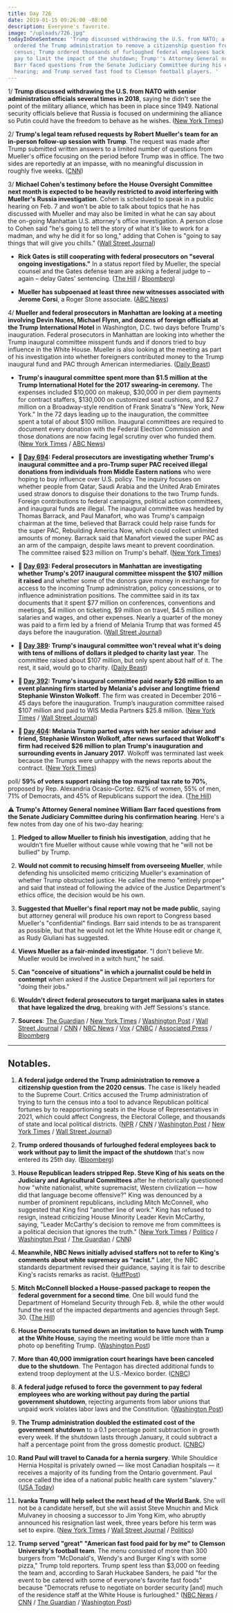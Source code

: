 ```yaml
---
title: Day 726
date: 2019-01-15 09:26:00 -08:00
description: Everyone's favorite.
image: "/uploads/726.jpg"
todayInOneSentence: 'Trump discussed withdrawing the U.S. from NATO; a federal judge
  ordered the Trump administration to remove a citizenship question from the 2020
  census; Trump ordered thousands of furloughed federal employees back to work without
  pay to limit the impact of the shutdown; Trump''s Attorney General nominee William
  Barr faced questions from the Senate Judiciary Committee during his confirmation
  hearing; and Trump served fast food to Clemson football players. '
---
```


1/ **Trump discussed withdrawing the U.S. from NATO with senior administration officials several times in 2018**, saying he didn't see the point of the military alliance, which has been in place since 1949. National security officials believe that Russia is focused on undermining the alliance so Putin could have the freedom to behave as he wishes. ([New York Times](https://www.nytimes.com/2019/01/14/us/politics/nato-president-trump.html))

2/ **Trump's legal team refused requests by Robert Mueller's team for an in-person follow-up session with Trump**. The request was made after Trump submitted written answers to a limited number of questions from Mueller's office focusing on the period before Trump was in office. The two sides are reportedly at an impasse, with no meaningful discussion in roughly five weeks. ([CNN](https://www.cnn.com/2019/01/14/politics/trump-interview-mueller-request/index.html))

3/ **Michael Cohen's testimony before the House Oversight Committee next month is expected to be heavily restricted to avoid interfering with Mueller's Russia investigation**. Cohen is scheduled to speak in a public hearing on Feb. 7 and won't be able to talk about topics that he has discussed with Mueller and may also be limited in what he can say about the on-going Manhattan U.S. attorney's office investigation. A person close to Cohen said "he's going to tell the story of what it's like to work for a madman, and why he did it for so long," adding that Cohen is "going to say things that will give you chills." ([Wall Street Journal](https://www.wsj.com/articles/mueller-probe-likely-to-restrict-michael-cohens-testimony-11547583925))

* **Rick Gates is still cooperating with federal prosecutors on "several ongoing investigations."** In a status report filed by Mueller, the special counsel and the Gates defense team are asking a federal judge to – again – delay Gates' sentencing. ([The Hill](https://thehill.com/policy/national-security/425420-mueller-files-status-report-highlighting-cooperation-by-key-witness) / [Bloomberg](https://www.bloomberg.com/news/articles/2019-01-15/mueller-says-gates-continues-to-cooperate-in-several-probes))

* **Mueller has subpoenaed at least three new witnesses associated with Jerome Corsi**, a Roger Stone associate. ([ABC News](https://abcnews.go.com/Politics/mueller-plows-ahead-issuing-subpoenas-associates-conservative-commentator/story?id=60391636))

4/ **Mueller and federal prosecutors in Manhattan are looking at a meeting involving Devin Nunes, Michael Flynn, and dozens of foreign officials at the Trump International Hotel** in Washington, D.C. two days before Trump's inauguration. Federal prosecutors in Manhattan are looking into whether the Trump inaugural committee misspent funds and if donors tried to buy influence in the White House. Mueller is also looking at the meeting as part of his investigation into whether foreigners contributed money to the Trump inaugural fund and PAC through American intermediaries. ([Daily Beast](https://www.thedailybeast.com/mueller-probes-an-event-with-nunes-flynn-and-foreign-officials-at-trumps-dc-hotel))

* **Trump's inaugural committee spent more than $1.5 million at the Trump International Hotel for the 2017 swearing-in ceremony.** The expenses included $10,000 on makeup, $30,000 in per diem payments for contract staffers, $130,000 on customized seat cushions, and $2.7 million on a Broadway-style rendition of Frank Sinatra's "New York, New York." In the 72 days leading up to the inauguration, the committee spent a total of about $100 million. Inaugural committees are required to document every donation with the Federal Election Commission and those donations are now facing legal scrutiny over who funded them. ([New York Times](https://www.nytimes.com/2019/01/14/us/politics/trump-inauguration-spending.html) / [ABC News](https://abcnews.go.com/Politics/president-donald-trumps-inaugural-fund-spent-lavishly-dc/story?id=60361242))

* **📌 [Day 694](https://whatthefuckjusthappenedtoday.com/2018/12/14/day-694/#1-federal-prosecutors-are-investigat): Federal prosecutors are investigating whether Trump's inaugural committee and a pro-Trump super PAC received illegal donations from individuals from Middle Eastern nations** who were hoping to buy influence over U.S. policy. The inquiry focuses on whether people from Qatar, Saudi Arabia and the United Arab Emirates used straw donors to disguise their donations to the two Trump funds. Foreign contributions to federal campaigns, political action committees, and inaugural funds are illegal. The inaugural committee was headed by Thomas Barrack, and Paul Manafort, who was Trump's campaign chairman at the time, believed that Barrack could help raise funds for the super PAC, Rebuilding America Now, which could collect unlimited amounts of money. Barrack said that Manafort viewed the super PAC as an arm of the campaign, despite laws meant to prevent coordination. The committee raised $23 million on Trump's behalf. ([New York Times](https://www.nytimes.com/2018/12/13/us/politics/trump-inauguration-investigation.html))

* **📌 [Day 693](https://whatthefuckjusthappenedtoday.com/2018/12/13/day-693/#4-federal-prosecutors-in-manhattan-a): Federal prosecutors in Manhattan are investigating whether Trump's 2017 inaugural committee misspent the $107 million it raised** and whether some of the donors gave money in exchange for access to the incoming Trump administration, policy concessions, or to influence administration positions. The committee said in its tax documents that it spent $77 million on conferences, conventions and meetings, $4 million on ticketing, $9 million on travel, $4.5 million on salaries and wages, and other expenses. Nearly a quarter of the money was paid to a firm led by a friend of Melania Trump that was formed 45 days before the inauguration. ([Wall Street Journal](https://www.wsj.com/articles/trump-inauguration-spending-under-criminal-investigation-by-federal-prosecutors-11544736455))

* **📌 [Day 389](https://whatthefuckjusthappenedtoday.com/2018/02/12/day-389/): Trump's inaugural committee won't reveal what it's doing with tens of millions of dollars it pledged to charity last year**. The committee raised about $107 million, but only spent about half of it. The rest, it said, would go to charity. ([Daily Beast](https://www.thedailybeast.com/donald-trumps-inaugural-committee-still-wont-say-what-its-doing-with-its-leftover-money))

* **📌 [Day 392](https://whatthefuckjusthappenedtoday.com/2018/02/15/day-392/): Trump's inaugural committee paid nearly $26 million to an event planning firm started by Melania's adviser and longtime friend Stephanie Winston Wolkoff**. The firm was created in December 2016 – 45 days before the inauguration. Trump’s inauguration committee raised $107 million and paid to WIS Media Partners $25.8 million. ([New York Times](https://www.nytimes.com/2018/02/15/us/politics/trumps-inaugural-committee-paid-26-million-to-first-ladys-friend.html) / [Wall Street Journal](https://www.wsj.com/articles/trumps-inaugural-committee-spent-nearly-107-million-on-events-1518722022))

* **📌 [Day 404](https://whatthefuckjusthappenedtoday.com/2018/02/27/day-404/): Melania Trump parted ways with her senior adviser and friend, Stephanie Winston Wolkoff, after news surfaced that Wolkoff's firm had received $26 million to plan Trump's inauguration and surrounding events in January 2017**. Wolkoff was terminated last week because the Trumps were unhappy with the news reports about the contract. ([New York Times](https://www.nytimes.com/2018/02/26/us/politics/melania-trump-inauguration-adviser.html))

poll/ **59% of voters support raising the top marginal tax rate to 70%**, proposed by Rep. Alexandria Ocasio-Cortez. 62% of women, 55% of men, 71% of Democrats, and 45% of Republicans support the idea. ([The Hill](https://thehill.com/hilltv/what-americas-thinking/425422-a-majority-of-americans-support-raising-the-top-tax-rate-to-70))

⚠️ **Trump's Attorney General nominee William Barr faced questions from the Senate Judiciary Committee during his confirmation hearing**. Here's a few notes from day one of his two-day hearing:

1. **Pledged to allow Mueller to finish his investigation**, adding that he wouldn't fire Mueller without cause while vowing that he "will not be bullied" by Trump.

2. **Would not commit to recusing himself from overseeing Mueller**, while defending his unsolicited memo criticizing Mueller's examination of whether Trump obstructed justice. He called the memo "entirely proper" and said that instead of following the advice of the Justice Department's ethics office, the decision would be his own.

3. **Suggested that Mueller's final report may not be made public**, saying but attorney general will produce his own report to Congress based Mueller's "confidential" findings. Barr said intends to be as transparent as possible, but that he would not let the White House edit or change it, as Rudy Giuliani has suggested.

4. **Views Mueller as a fair-minded investigator**. "I don't believe Mr. Mueller would be involved in a witch hunt," he said.

5. **Can "conceive of situations" in which a journalist could be held in contempt** when asked if the Justice Department will jail reporters for "doing their jobs."

6. **Wouldn't direct federal prosecutors to target marijuana sales in states that have legalized the drug**, breaking with Jeff Sessions's stance.

7. **Sources**: [The Guardian](https://www.theguardian.com/us-news/live/2019/jan/15/trump-live-latest-news-updates-us-politics-today-william-barr-shutdown) / [New York Times](https://www.nytimes.com/2019/01/15/us/politics/william-barr-confirmation-hearing.html) / [Washington Post](https://www.washingtonpost.com/world/national-security/barr-confirmation-hearing-trumps-attorney-general-nominee-likely-to-face-tough-questioning-today-from-senate-panel/2019/01/15/02467a16-15e0-11e9-803c-4ef28312c8b9_story.html) / [Wall Street Journal](https://www.wsj.com/articles/at-william-barr-hearings-mueller-probe-will-be-a-focus-11547548201) / [CNN](https://www.cnn.com/politics/live-news/william-barr-confirmation-hearing/index.html) / [NBC News](https://www.nbcnews.com/politics/congress/feinstein-william-barr-next-attorney-general-must-be-able-tell-n958626) / [Vox](https://www.vox.com/2019/1/15/18183734/mueller-barr-confirmation-hearing-trump-russia) / [CNBC](https://www.cnbc.com/2019/01/15/trump-ag-pick-barr-mueller-would-not-be-involved-in-a-witch-hunt-.html) / [Associated Press](https://apnews.com/f98c04776e7b4b619c67fcb63474143f) / [Bloomberg](https://www.bloomberg.com/news/articles/2019-01-15/barr-s-the-witness-but-mueller-s-the-topic-hearing-update)

---

## Notables.

 1. **A federal judge ordered the Trump administration to remove a citizenship question from the 2020 census**. The case is likely headed to the Supreme Court. Critics accused the Trump administration of trying to turn the census into a tool to advance Republican political fortunes by to reapportioning seats in the House of Representatives in 2021, which could affect Congress, the Electoral College, and thousands of state and local political districts. ([NPR](https://www.npr.org/2019/01/15/671283852/judge-orders-trump-administration-to-remove-2020-census-citizenship-question) / [CNN](https://www.cnn.com/2019/01/15/politics/census-citizenship-new-york/index.html) / [Washington Post](https://www.washingtonpost.com/local/social-issues/2019/01/15/ec70d5a8-18da-11e9-8813-cb9dec761e73_story.html) / [New York Times](https://www.nytimes.com/2019/01/15/us/census-citizenship-question.html) / [Wall Street Journal](https://www.wsj.com/articles/federal-judge-rules-trump-administration-cant-ask-about-citizenship-on-census-11547564816))

 2. **Trump ordered thousands of furloughed federal employees back to work without pay to limit the impact of the shutdown** that's now entered its 25th day. ([Bloomberg](https://www.bloomberg.com/news/articles/2019-01-15/trump-s-selective-recalls-curb-unpopular-disruptions-tests-law))

 3. **House Republican leaders stripped Rep. Steve King of his seats on the Judiciary and Agricultural Committees** after he rhetorically questioned how "white nationalist, white supremacist, Western civilization — how did that language become offensive?" King was denounced by a number of prominent republicans, including Mitch McConnell, who suggested that King find "another line of work." King has refused to resign, instead criticizing House Minority Leader Kevin McCarthy, saying, "Leader McCarthy's decision to remove me from committees is a political decision that ignores the truth." ([New York Times](https://www.nytimes.com/2019/01/14/us/politics/steve-king-white-supremacy.html) / [Politico](https://www.politico.com/story/2019/01/14/bobby-rush-censure-steve-king-racist-1099484) / [Washington Post](http://www.washingtonpost.com/powerpost/house-democrats-move-to-censure-rep-steve-king-over-racial-statements/2019/01/14/a56854e4-182e-11e9-88fe-f9f77a3bcb6c_story.html) / [The Guardian](https://www.theguardian.com/us-news/2019/jan/14/steve-king-republicans-house-committees-white-nationalist) / [CNN](https://www.cnn.com/2019/01/14/politics/mitch-mcconnell-steve-king-condemnation/index.html))

 4. **Meanwhile, NBC News initially advised staffers not to refer to King's comments about white supremacy as "racist."** Later, the NBC standards department revised their guidance, saying it is fair to describe King's racists remarks as racist. ([HuffPost](https://www.huffingtonpost.com/entry/nbc-news-steve-king-racist_us_5c3e0b48e4b0e0baf541869c))

 5. **Mitch McConnell blocked a House-passed package to reopen the federal government for a second time**. One bill would fund the Department of Homeland Security through Feb. 8, while the other would fund the rest of the impacted departments and agencies through Sept. 30. ([The Hill](https://thehill.com/homenews/senate/425414-mcconnell-blocks-house-bill-to-reopen-government-for-second-time))

 6. **House Democrats turned down an invitation to have lunch with Trump at the White House**, saying the meeting would be little more than a photo op benefiting Trump. ([Washington Post](https://www.washingtonpost.com/business/economy/rank-and-file-democrats-reject-trumps-invitation-to-shutdown-talks-backing-leaders-in-united-opposition-to-border-wall/2019/01/15/2539482e-18d2-11e9-9ebf-c5fed1b7a081_story.html))

 7. **More than 40,000 immigration court hearings have been canceled due to the shutdown**. The Pentagon has directed additional funds to extend troop deployment at the U.S.-Mexico border. ([CNBC](https://www.cnbc.com/2019/01/15/cancelled-immigration-hearings-exceed-40000-amid-shutdown-over-border-wall.html))

 8. **A federal judge refused to force the government to pay federal employees who are working without pay during the partial government shutdown**, rejecting arguments from labor unions that unpaid work violates labor laws and the Constitution. ([Washington Post](https://www.washingtonpost.com/nation/2019/01/15/essence-involuntary-servitude-federal-unions-sue-trump-administration-get-paid-shutdown-work/))

 9. **The Trump administration doubled the estimated cost of the government shutdown** to a 0.1 percentage point subtraction in growth every week. If the shutdown lasts through January, it could subtract a half a percentage point from the gross domestic product. ([CNBC](https://www.cnbc.com/2019/01/15/source-white-house-believes-shutdown-will-be-twice-as-costly.html))

10. **Rand Paul will travel to Canada for a hernia surgery**. While Shouldice Hernia Hospital is privately owned — like most Canadian hospitals — it receives a majority of its funding from the Ontario government. Paul once called the idea of a national public health care system "slavery." ([USA Today](https://www.courier-journal.com/story/news/politics/2019/01/14/rand-paul-neighbor-attack-senator-have-surgery-canada/2568200002/))

11. **Ivanka Trump will help select the next head of the World Bank.** She will not be a candidate herself, but she will assist Steve Mnuchin and Mick Mulvaney in choosing a successor to Jim Yong Kim, who abruptly announced his resignation last week, three years before his term was set to expire. ([New York Times](https://www.nytimes.com/2019/01/14/us/politics/ivanka-trump-world-bank-president.html) / [Wall Street Journal](https://www.wsj.com/articles/ivanka-trump-to-help-select-nominee-for-world-bank-president-11547503159) / [Politico](https://www.politico.com/story/2019/01/14/white-house-ivanka-trump-not-head-of-world-bank-1099104))

12. **Trump served "great" "American fast food paid for by me" to Clemson University's football team**. The menu consisted of more than 300 burgers from "McDonald's, Wendy's and Burger King's with some pizza," Trump told reporters. Trump spent less than $3,000 on feeding the team and, according to Sarah Huckabee Sanders, he paid "for the event to be catered with some of everyone's favorite fast foods" because "Democrats refuse to negotiate on border security \[and\] much of the residence staff at the White House is furloughed." ([NBC News](https://www.nbcnews.com/politics/white-house/trump-welcomes-clemson-tigers-white-house-american-fast-food-paid-n958661) / [CNN](https://www.cnn.com/2019/01/14/politics/donald-trump-clemson-food/index.html) / [The Guardian](https://www.theguardian.com/us-news/2019/jan/14/donald-trump-orders-fast-food-white-house-clemson-football) / [Washington Post](https://www.washingtonpost.com/politics/2019/01/15/president-trumps-extravagant-sandwich-celebration-clemson-university/))